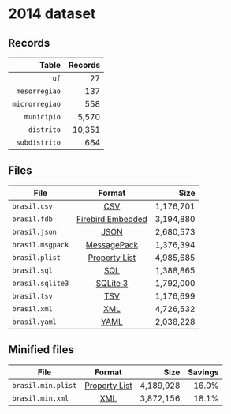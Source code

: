 # 2014 dataset

## Records

|          Table | Records |
| --------------:| -------:|
|           `uf` |      27 |
|  `mesorregiao` |     137 |
| `microrregiao` |     558 |
|    `municipio` |   5,570 |
|     `distrito` |  10,351 |
|  `subdistrito` |     664 |

## Files

| File             | Format                                                                                 |      Size |
| ---------------- |:--------------------------------------------------------------------------------------:| ---------:|
| `brasil.csv`     | [CSV](https://en.wikipedia.org/wiki/Comma-separated_values)                            | 1,176,701 |
| `brasil.fdb`     | [Firebird Embedded](https://en.wikipedia.org/wiki/Embedded_database#Firebird_Embedded) | 3,194,880 |
| `brasil.json`    | [JSON](https://en.wikipedia.org/wiki/JSON)                                             | 2,680,573 |
| `brasil.msgpack` | [MessagePack](https://en.wikipedia.org/wiki/MessagePack)                               | 1,376,394 |
| `brasil.plist`   | [Property List](https://en.wikipedia.org/wiki/Property_list)                           | 4,985,685 |
| `brasil.sql`     | [SQL](https://en.wikipedia.org/wiki/SQL)                                               | 1,388,865 |
| `brasil.sqlite3` | [SQLite 3](https://en.wikipedia.org/wiki/SQLite)                                       | 1,792,000 |
| `brasil.tsv`     | [TSV](https://en.wikipedia.org/wiki/Tab-separated_values)                              | 1,176,699 |
| `brasil.xml`     | [XML](https://en.wikipedia.org/wiki/XML)                                               | 4,726,532 |
| `brasil.yaml`    | [YAML](https://en.wikipedia.org/wiki/YAML)                                             | 2,038,228 |

## Minified files

| File               | Format                                                       |      Size | Savings |
| ------------------ |:------------------------------------------------------------:| ---------:| -------:|
| `brasil.min.plist` | [Property List](https://en.wikipedia.org/wiki/Property_list) | 4,189,928 |   16.0% |
| `brasil.min.xml`   | [XML](https://en.wikipedia.org/wiki/XML)                     | 3,872,156 |   18.1% |